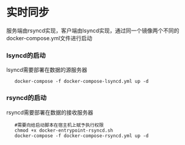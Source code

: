 # 实时同步

服务端由rsyncd实现，客户端由lsyncd实现，通过同一个镜像两个不同的docker-compose.yml文件进行启动

### lsyncd的启动 

lsyncd需要部署在数据的源服务器  

``` shell
   docker-compose -f docker-compose-lsyncd.yml up -d
```

### rsyncd的启动  

rsyncd需要部署在数据的接收服务器  

```shell
   #需要向给启动脚本在宿主机上赋予执行权限
   chmod +x docker-entrypoint-rsyncd.sh 
   docker-compose -f docker-compose-rsyncd.yml up -d
```


